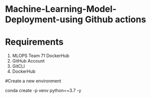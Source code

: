 # Machine-Learning-Model-Deployment-using Github actions

# Requirements
1. MLOPS Team 71 DockerHub
2. GitHub Account
3. GitCLI
4. DockerHub


#Create a new environment

conda create -p venv python==3.7 -y
